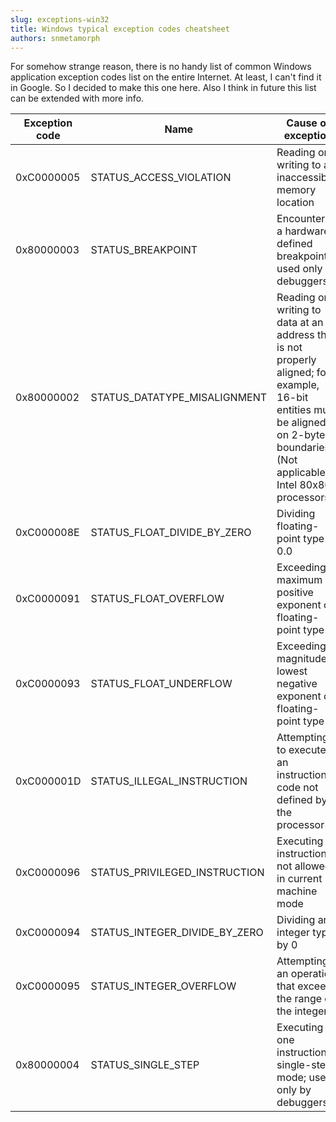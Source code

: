 ```yaml
---
slug: exceptions-win32
title: Windows typical exception codes cheatsheet
authors: snmetamorph
---
```


For somehow strange reason, there is no handy list of common Windows application exception codes list on the
entire Internet. At least, I can't find it in Google. So I decided to make this one here. Also I think in future this list can be extended with more info.

| Exception code  | Name                                | Cause of exception                               |
|-----------------|-------------------------------------|--------------------------------------------------|
| 0xC0000005      | STATUS_ACCESS_VIOLATION 	        | Reading or writing to an inaccessible memory location |
| 0x80000003      | STATUS_BREAKPOINT 	                | Encountering a hardware-defined breakpoint; used only by debuggers |
| 0x80000002      | STATUS_DATATYPE_MISALIGNMENT 	    | Reading or writing to data at an address that is not properly aligned; for example, 16-bit entities must be aligned on 2-byte boundaries (Not applicable to Intel 80x86 processors) |
| 0xC000008E      | STATUS_FLOAT_DIVIDE_BY_ZERO 	    | Dividing floating-point type by 0.0 |
| 0xC0000091      | STATUS_FLOAT_OVERFLOW 	            | Exceeding maximum positive exponent of floating-point type |
| 0xC0000093      | STATUS_FLOAT_UNDERFLOW 	            | Exceeding magnitude of lowest negative exponent of floating-point type |
| 0xC000001D      | STATUS_ILLEGAL_INSTRUCTION 	        | Attempting to execute an instruction code not defined by the processor |
| 0xC0000096      | STATUS_PRIVILEGED_INSTRUCTION 	    | Executing an instruction not allowed in current machine mode |
| 0xC0000094      | STATUS_INTEGER_DIVIDE_BY_ZERO 	    | Dividing an integer type by 0 |
| 0xC0000095      | STATUS_INTEGER_OVERFLOW 	        | Attempting an operation that exceeds the range of the integer |
| 0x80000004      | STATUS_SINGLE_STEP 	                | Executing one instruction in single-step mode; used only by debuggers |

